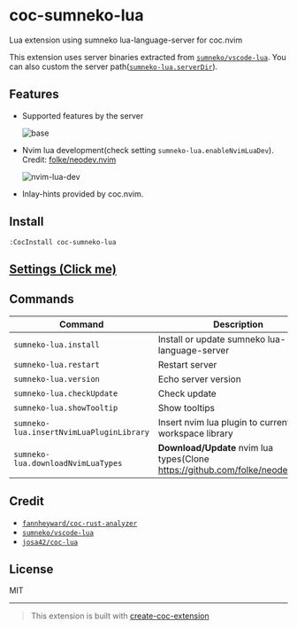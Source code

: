 # coc-sumneko-lua

Lua extension using sumneko lua-language-server for coc.nvim

This extension uses server binaries extracted from [`sumneko/vscode-lua`](https://github.com/sumneko/vscode-lua).
You can also custom the server path([`sumneko-lua.serverDir`](https://github.com/xiyaowong/coc-sumneko-lua/blob/main/settings.md#sumneko-luaserverdir)).

## Features

- Supported features by the server

  ![base](https://user-images.githubusercontent.com/47070852/133086083-a5357ca3-ada6-46d9-953f-f86026c137e4.png)

- Nvim lua development(check setting `sumneko-lua.enableNvimLuaDev`). Credit: [folke/neodev.nvim](https://github.com/folke/neodev.nvim)

  ![nvim-lua-dev](https://user-images.githubusercontent.com/47070852/133085674-2310670d-6129-4aac-86ea-0e475bf09b25.gif)

- Inlay-hints provided by coc.nvim.

## Install

`:CocInstall coc-sumneko-lua`

## [Settings (Click me)](settings.md)

## Commands

| Command                                  | Description                                                                    |
| ---------------------------------------- | ------------------------------------------------------------------------------ |
| `sumneko-lua.install`                    | Install or update sumneko lua-language-server                                  |
| `sumneko-lua.restart`                    | Restart server                                                                 |
| `sumneko-lua.version`                    | Echo server version                                                            |
| `sumneko-lua.checkUpdate`                | Check update                                                                   |
| `sumneko-lua.showTooltip`                | Show tooltips                                                                  |
| `sumneko-lua.insertNvimLuaPluginLibrary` | Insert nvim lua plugin to current workspace library                            |
| `sumneko-lua.downloadNvimLuaTypes`       | **Download/Update** nvim lua types(Clone https://github.com/folke/neodev.nvim) |

## Credit

- [`fannheyward/coc-rust-analyzer`](https://github.com/fannheyward/coc-rust-analyzer)
- [`sumneko/vscode-lua`](https://github.com/sumneko/vscode-lua)
- [`josa42/coc-lua`](https://github.com/josa42/coc-lua)

## License

MIT

---

> This extension is built with [create-coc-extension](https://github.com/fannheyward/create-coc-extension)
